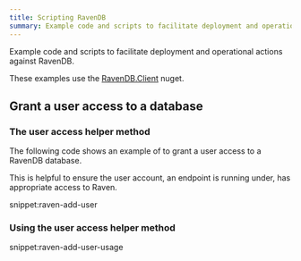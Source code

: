 ```yaml
---
title: Scripting RavenDB 
summary: Example code and scripts to facilitate deployment and operational actions against RavenDB.
---
```


Example code and scripts to facilitate deployment and operational actions against RavenDB.

These examples use the [RavenDB.Client](https://www.nuget.org/packages/RavenDB.Client/) nuget.


## Grant a user access to a database 


### The user access helper method

The following code shows an example of to grant a user access to a RavenDB database. 

This is helpful to ensure the user account, an endpoint is running under, has appropriate access to Raven. 

snippet:raven-add-user


### Using the user access helper method

snippet:raven-add-user-usage
